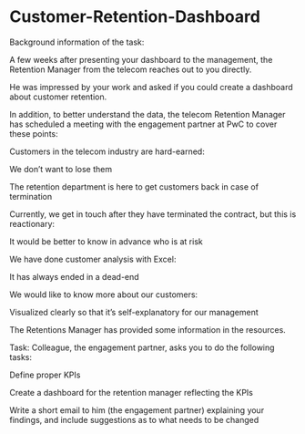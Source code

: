 # Customer-Retention-Dashboard
Background information of the task:

A few weeks after presenting your dashboard to the management, the Retention Manager from the telecom reaches out to you directly.

He was impressed by your work and asked if you could create a dashboard about customer retention.

In addition, to better understand the data, the telecom Retention Manager has scheduled a meeting with the engagement partner at PwC to cover these points:

Customers in the telecom industry are hard-earned: 

We don’t want to lose them

The retention department is here to get customers back in case of termination

Currently, we get in touch after they have terminated the contract, but this is reactionary: 

It would be better to know in advance who is at risk

We have done customer analysis with Excel:

It has always ended in a dead-end

We would like to know more about our customers:
 
Visualized clearly so that it’s self-explanatory for our management

The Retentions Manager has provided some information in the resources.

Task:
Colleague, the engagement partner, asks you to do the following tasks:

Define proper KPIs

Create a dashboard for the retention manager reflecting the KPIs

Write a short email to him (the engagement partner) explaining your findings, and include suggestions as to what needs to be changed
